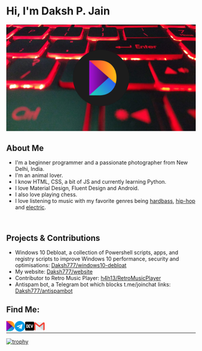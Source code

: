 # Hi, I'm Daksh P. Jain

<img src="https://raw.githubusercontent.com/Daksh777/Daksh777/master/banner.png" alt="banner that contains my logo superimposed on my laptop's keyboard">

## About Me
- I'm a beginner programmer and a passionate photographer from New Delhi, India.
- I'm an animal lover.
- I know HTML, CSS, a bit of JS and currently learning Python.
- I love Material Design, Fluent Design and Android.
- I also love playing chess.
- I love listening to music with my favorite genres being [hardbass](https://open.spotify.com/playlist/5O4BN8XwbxQVnXvejhsYFY?si=1zXCD4PDTc2Oy2RqcDn5GQ), [hip-hop](https://open.spotify.com/playlist/6jsDavkorV92YGC3Jcu5N3?si=kSTeCUR4Si6GrBjn17y7dQ) and [electric](https://open.spotify.com/playlist/1RLhBU90PTkSb3Bt0gzXim?si=hHhgqxf7RSOzSjhOAjhtRg).
<br />

## Projects & Contributions
- Windows 10 Debloat, a collection of Powershell scripts, apps, and registry scripts to improve Windows 10 performance, security and optimisations: [Daksh777/windows10-debloat](https://github.com/Daksh777/windows10-debloat)
- My website: [Daksh777/website](https://github.com/Daksh777/website)
- Contributor to Retro Music Player: [h4h13/RetroMusicPlayer](https://github.com/h4h13/RetroMusicPlayer)
- Antispam bot, a Telegram bot which blocks t.me/joinchat links: [Daksh777/antispambot](https://github.com/Daksh777/antispambot)

## Find Me:

[<img align="left" alt="https://daksh.eu.org" width="22px" src="icons/DakshLogo.svg" />](https://daksh.eu.org)
[<img align="left" alt="https://t.me/Daksh777" width="28px" src="icons/telegram.svg" />](https://t.me/Daksh777)
[<img align="left" alt="https://dev.to/Daksh777" width="24px" src="icons/dev-icon.svg" />](https://dev.to/Daksh777)
[<img align="left" alt="contact@daksh.eu.org" width="28px" src="icons/gmail.svg" />](mailto:contact@daksh.eu.org)
<br />

---
[![trophy](https://github-profile-trophy.vercel.app/?username=daksh777&theme=flat)](https://github.com/ryo-ma/github-profile-trophy)
